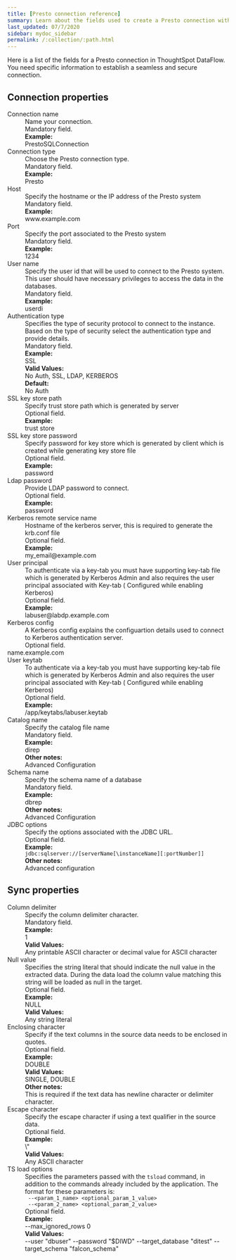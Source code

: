 ```yaml
---
title: [Presto connection reference]
summary: Learn about the fields used to create a Presto connection with ThoughtSpot DataFlow.
last_updated: 07/7/2020
sidebar: mydoc_sidebar
permalink: /:collection/:path.html
---
```


Here is a list of the fields for a Presto connection in ThoughtSpot DataFlow. You need specific information to establish a seamless and secure connection.

## Connection properties

<dl id="dataflow-presto-connection-properties">
<dlentry id="dataflow-presto-conn-connection-name"><dt>Connection name</dt><dd id="connection-name-description">Name your connection.</dd><dd id="connection-name-required">Mandatory field.</dd><dd id="connection-name-example"><strong>Example:</strong><br/>PrestoSQLConnection</dd></dlentry>
<dlentry id="dataflow-presto-conn-connection-type"><dt>Connection type</dt><dd id="connection-type-description">Choose the Presto connection type.</dd><dd id="connection-type-required">Mandatory field.</dd><dd id="connection-type-example"><strong>Example:</strong><br/>Presto</dd></dlentry>
<dlentry id="dataflow-presto-conn-host"><dt>Host</dt><dd id="host-description">Specify the hostname or the IP address of the Presto system</dd><dd id="host-required">Mandatory field.</dd><dd id="host-example"><strong>Example:</strong><br/>www.example.com</dd></dlentry>
<dlentry id="dataflow-presto-conn-port"><dt>Port</dt><dd id="port-description">Specify the port associated to the Presto system</dd><dd id="port-required">Mandatory field.</dd><dd id="port-example"><strong>Example:</strong><br/>1234</dd></dlentry>
<dlentry id="dataflow-presto-conn-user-name"><dt>User name</dt><dd id="user-name-description">Specify the user id that will be used to connect to the Presto system. This user should have necessary privileges to access the data in the databases.</dd><dd id="user-name-required">Mandatory field.</dd><dd id="user-name-example"><strong>Example:</strong><br/>userdi</dd></dlentry>
<dlentry id="dataflow-presto-conn-authentication-type"><dt>Authentication type</dt><dd id="authentication-type-description">Specifies the type of security protocol to connect to the instance. Based on the type of security select the authentication type and provide details.</dd><dd id="authentication-type-required">Mandatory field.</dd><dd id="authentication-type-example"><strong>Example:</strong><br/>SSL</dd><dd id="authentication-type-valid-values"><strong>Valid Values:</strong><br/>No Auth, SSL, LDAP, KERBEROS</dd><dd id="authentication-type-default"><strong>Default:</strong><br/>No Auth</dd></dlentry>
<dlentry id="dataflow-presto-conn-ssl-key-store-path"><dt>SSL key store path</dt><dd id="ssl-key-store-path-description">Specify trust store path which is generated by server</dd><dd id="ssl-key-store-path-required">Optional field.</dd><dd id="ssl-key-store-path-example"><strong>Example:</strong><br/>trust store</dd></dlentry>
<dlentry id="dataflow-presto-conn-ssl-key-store-password"><dt>SSL key store password</dt><dd id="ssl-key-store-password-description">Specify password for key store which is generated by client which is created while generating key store file</dd><dd id="ssl-key-store-password-required">Optional field.</dd><dd id="ssl-key-store-password-example"><strong>Example:</strong><br/>password</dd></dlentry>
<dlentry id="dataflow-presto-conn-ldap-password"><dt>Ldap password</dt><dd id="ldap-password-description">Provide LDAP password to connect.</dd><dd id="ldap-password-required">Optional field.</dd><dd id="ldap-password-example"><strong>Example:</strong><br/>password</dd></dlentry>
<dlentry id="dataflow-presto-conn-kerberos-remote-service-name"><dt>Kerberos remote service name</dt><dd id="kerberos-remote-service-name-description">Hostname of the kerberos server, this is required to generate the krb.conf file</dd><dd id="kerberos-remote-service-name-required">Optional field.</dd><dd id="kerberos-remote-service-name-example"><strong>Example:</strong><br/>my_email@example.com</dd></dlentry>
<dlentry id="dataflow-presto-conn-user-principal"><dt>User principal</dt><dd id="user-principal-description">To authenticate via a key-tab you must have supporting key-tab file which is generated by Kerberos Admin and also requires the user principal associated with Key-tab ( Configured while enabling Kerberos)</dd><dd id="user-principal-required">Optional field.</dd><dd id="user-principal-example"><strong>Example:</strong><br/>labuser@labdp.example.com</dd></dlentry>
<dlentry id="dataflow-presto-conn-kerberos-config"><dt>Kerberos config</dt><dd id="kerberos-config-description">A Kerberos config explains the configuartion details used to connect to Kerberos authentication server.</dd><dd id="kerberos-config-required">Optional field.</dd>name.example.com</dlentry>
<dlentry id="dataflow-presto-conn-user-keytab"><dt>User keytab</dt><dd id="user-keytab-description">To authenticate via a key-tab you must have supporting key-tab file which is generated by Kerberos Admin and also requires the user principal associated with Key-tab ( Configured while enabling Kerberos)</dd><dd id="user-keytab-required">Optional field.</dd><dd id="user-keytab-example"><strong>Example:</strong><br/>/app/keytabs/labuser.keytab</dd></dlentry>
<dlentry id="dataflow-presto-conn-catalog-name"><dt>Catalog name</dt><dd id="catalog-name-description">Specify the catalog file name</dd><dd id="catalog-name-required">Mandatory field.</dd><dd id="catalog-name-example"><strong>Example:</strong><br/>direp</dd><dd id="catalog-name-other"><strong>Other notes:</strong><br/>Advanced Configuration</dd></dlentry>
<dlentry id="dataflow-presto-conn-schema-name"><dt>Schema name</dt><dd id="schema-name-description">Specify the schema name of a database </dd><dd id="schema-name-required">Mandatory field.</dd><dd id="schema-name-example"><strong>Example:</strong><br/>dbrep</dd><dd id="schema-name-other"><strong>Other notes:</strong><br/>Advanced Configuration</dd></dlentry>
<dlentry id="dataflow-presto-conn-jdbc-options"><dt>JDBC options</dt><dd id="jdbc-options-description">Specify the options associated with the JDBC URL.</dd><dd id="jdbc-options-required">Optional field.</dd><dd id="jdbc-options-example"><strong>Example:</strong><br/><code>jdbc:sqlserver://[serverName[\instanceName][:portNumber]]</code></dd><dd id="jdbc-options-other"><strong>Other notes:</strong><br/>Advanced configuration</dd></dlentry>
</dl>

## Sync properties

<dl id="dataflow-presto-sync-properties">
<dlentry id="dataflow-presto-sync-column-delimiter"><dt>Column delimiter</dt><dd id="column-delimiter-description">Specify the column delimiter character.</dd><dd id="column-delimiter-required">Mandatory field.</dd><dd id="column-delimiter-example"><strong>Example:</strong><br/>1</dd><dd id="column-delimiter-valid-values"><strong>Valid Values:</strong><br/>Any printable ASCII character or decimal value for ASCII character</dd></dlentry>
<dlentry id="dataflow-presto-sync-null-value"><dt>Null value</dt><dd id="null-value-description">Specifies the string literal that should indicate the null value in the extracted data. During the data load the column value matching this string will be loaded as null in the target.</dd><dd id="null-value-required">Optional field.</dd><dd id="null-value-example"><strong>Example:</strong><br/>NULL</dd><dd id="null-value-valid-values"><strong>Valid Values:</strong><br/>Any string literal</dd></dlentry>
<dlentry id="dataflow-presto-sync-enclosing-character"><dt>Enclosing character</dt><dd id="enclosing-character-description">Specify if the text columns in the source data needs to be enclosed in quotes.</dd><dd id="enclosing-character-required">Optional field.</dd><dd id="enclosing-character-example"><strong>Example:</strong><br/>DOUBLE</dd><dd id="enclosing-character-valid-values"><strong>Valid Values:</strong><br/>SINGLE, DOUBLE</dd><dd id="enclosing-character-other"><strong>Other notes:</strong><br/>This is required if the text data has newline character or delimiter character.</dd></dlentry>
<dlentry id="dataflow-presto-sync-escape-character"><dt>Escape character</dt><dd id="escape-character-description">Specify the escape character if using a text qualifier in the source data.</dd><dd id="escape-character-required">Optional field.</dd><dd id="escape-character-example"><strong>Example:</strong><br/>\"</dd><dd id="escape-character-valid-values"><strong>Valid Values:</strong><br/>Any ASCII character</dd></dlentry>
<dlentry id="dataflow-presto-sync-ts-load-options"><dt>TS load options</dt><dd id="ts-load-options-description">Specifies the parameters passed with the <code>tsload</code> command, in addition to the commands already included by the application. The format for these parameters is:<br/><code> --&lt;param_1_name&gt; &lt;optional_param_1_value&gt;</code><br/><code> --&lt;param_2_name&gt; &lt;optional_param_2_value&gt;</code></dd><dd id="ts-load-options-required">Optional field.</dd><dd id="ts-load-options-example"><strong>Example:</strong><br/>--max_ignored_rows 0</dd><dd id="ts-load-options-valid-values"><strong>Valid Values:</strong><br/>--user "dbuser" --password "$DIWD" --target_database "ditest" --target_schema "falcon_schema"</dd></dlentry></dl>
